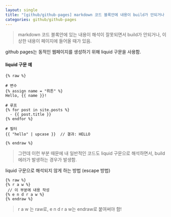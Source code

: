 ```yaml
---
layout: single
title: "[github/github-pages] markdown 코드 블록안에 내용이 build가 안되거나 이상하게 해석될 때 (feat. liquid 구문)"
categories: github/github-pages
---
```


> markdown 코드 블록안에 있는 내용이 해석이 잘못되면서 build가 안되거나, 이상한 내용이 페이지에 들어올 때가 있음.

github pages는 동적인 웹페이지를 생성하기 위해 liquid 구문을 사용함.

#### liquid 구문 예

```
{% raw %}

# 변수
{% assign name = "뤼튼" %}
Hello, {{ name }}!

# 루프
{% for post in site.posts %}
  - {{ post.title }}
{% endfor %}

# 필터
{{ "hello" | upcase }}  // 결과: HELLO

{% endraw %}
```

> 그런데 이런 부분 때문에 내 일반적인 코드도 liquid 구문으로 해석하면서, build 에러가 발생하는 경우가 발생함.

liquid 구문으로 해석되지 않게 하는 방법 (escape 방법)

```
{% raw %}
{% r a w %}
 // 이 부분에 내용 작성
{% e n d r a w %}
{% endraw %}
```

> r a w 는 raw로, e n d r a w는 endraw로 붙여써야 함!
